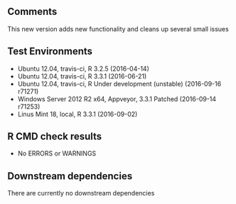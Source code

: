## Comments
This new version adds new functionality and cleans up several small issues

## Test Environments
- Ubuntu 12.04, travis-ci, R 3.2.5 (2016-04-14)
- Ubuntu 12.04, travis-ci, R 3.3.1 (2016-06-21)
- Ubuntu 12.04, travis-ci, R Under development (unstable) (2016-09-16 r71271)
- Windows Server 2012 R2 x64, Appveyor, 3.3.1 Patched (2016-09-14 r71253)
- Linus Mint 18, local, R 3.3.1 (2016-09-02)

## R CMD check results
- No ERRORS or WARNINGS

## Downstream dependencies
There are currently no downstream dependencies

